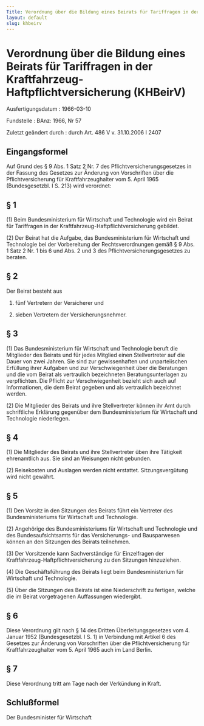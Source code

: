 ```yaml
---
Title: Verordnung über die Bildung eines Beirats für Tariffragen in der Kraftfahrzeug-Haftpflichtversicherung
layout: default
slug: khbeirv
---
```


# Verordnung über die Bildung eines Beirats für Tariffragen in der Kraftfahrzeug-Haftpflichtversicherung (KHBeirV)

Ausfertigungsdatum
:   1966-03-10

Fundstelle
:   BAnz: 1966, Nr 57

Zuletzt geändert durch
:   durch Art. 486 V v. 31.10.2006 I 2407


## Eingangsformel

Auf Grund des § 9 Abs. 1 Satz 2 Nr. 7 des Pflichtversicherungsgesetzes
in der Fassung des Gesetzes zur Änderung von Vorschriften über die
Pflichtversicherung für Kraftfahrzeughalter vom 5. April 1965
(Bundesgesetzbl. I S. 213) wird verordnet:


## § 1

(1) Beim Bundesministerium für Wirtschaft und Technologie wird ein
Beirat für Tariffragen in der Kraftfahrzeug-Haftpflichtversicherung
gebildet.

(2) Der Beirat hat die Aufgabe, das Bundesministerium für Wirtschaft
und Technologie bei der Vorbereitung der Rechtsverordnungen gemäß § 9
Abs. 1 Satz 2 Nr. 1 bis 6 und Abs. 2 und 3 des
Pflichtversicherungsgesetzes zu beraten.


## § 2

Der Beirat besteht aus

1.  fünf Vertretern der Versicherer und


2.  sieben Vertretern der Versicherungsnehmer.





## § 3

(1) Das Bundesministerium für Wirtschaft und Technologie beruft die
Mitglieder des Beirats und für jedes Mitglied einen Stellvertreter auf
die Dauer von zwei Jahren. Sie sind zur gewissenhaften und
unparteiischen Erfüllung ihrer Aufgaben und zur Verschwiegenheit über
die Beratungen und die vom Beirat als vertraulich bezeichneten
Beratungsunterlagen zu verpflichten. Die Pflicht zur Verschwiegenheit
bezieht sich auch auf Informationen, die dem Beirat gegeben und als
vertraulich bezeichnet werden.

(2) Die Mitglieder des Beirats und ihre Stellvertreter können ihr Amt
durch schriftliche Erklärung gegenüber dem Bundesministerium für
Wirtschaft und Technologie niederlegen.


## § 4

(1) Die Mitglieder des Beirats und ihre Stellvertreter üben ihre
Tätigkeit ehrenamtlich aus. Sie sind an Weisungen nicht gebunden.

(2) Reisekosten und Auslagen werden nicht erstattet. Sitzungsvergütung
wird nicht gewährt.


## § 5

(1) Den Vorsitz in den Sitzungen des Beirats führt ein Vertreter des
Bundesministeriums für Wirtschaft und Technologie.

(2) Angehörige des Bundesministeriums für Wirtschaft und Technologie
und des Bundesaufsichtsamts für das Versicherungs- und Bausparwesen
können an den Sitzungen des Beirats teilnehmen.

(3) Der Vorsitzende kann Sachverständige für Einzelfragen der
Kraftfahrzeug-Haftpflichtversicherung zu den Sitzungen hinzuziehen.

(4) Die Geschäftsführung des Beirats liegt beim Bundesministerium für
Wirtschaft und Technologie.

(5) Über die Sitzungen des Beirats ist eine Niederschrift zu fertigen,
welche die im Beirat vorgetragenen Auffassungen wiedergibt.


## § 6

Diese Verordnung gilt nach § 14 des Dritten Überleitungsgesetzes vom
4\. Januar 1952 (Bundesgesetzbl. I S. 1) in Verbindung mit Artikel 6
des Gesetzes zur Änderung von Vorschriften über die
Pflichtversicherung für Kraftfahrzeughalter vom 5. April 1965 auch im
Land Berlin.


## § 7

Diese Verordnung tritt am Tage nach der Verkündung in Kraft.


## Schlußformel

Der Bundesminister für Wirtschaft

